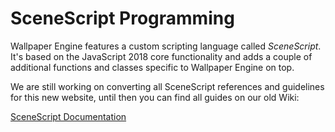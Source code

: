 # SceneScript Programming

Wallpaper Engine features a custom scripting language called *SceneScript*. It's based on the JavaScript 2018 core functionality and adds a couple of additional functions and classes specific to Wallpaper Engine on top.

We are still working on converting all SceneScript references and guidelines for this new website, until then you can find all guides on our old Wiki:

[SceneScript Documentation](https://wallpaper-engine.fandom.com/wiki/Category:SceneScript)
